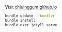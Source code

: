 Visit [chiuinggum.github.io](https://chiuinggum.github.io)

```bash
bundle update --bundler
bundle install
bundle exec jekyll serve
```
